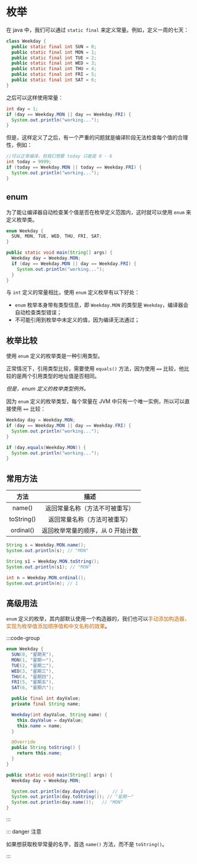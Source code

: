 # 枚举

在 java 中，我们可以通过 `static final` 来定义常量。例如，定义一周的七天：

```java
class Weekday {
  public static final int SUN = 0;
  public static final int MON = 1;
  public static final int TUE = 2;
  public static final int WED = 3;
  public static final int THU = 4;
  public static final int FRI = 5;
  public static final int SAT = 6;
}
```

之后可以这样使用常量：

```java
int day = 1;
if (day == Weekday.MON || day == Weekday.FRI) {
  System.out.println("working...");
}
```

但是，这样定义了之后，有一个严重的问题就是编译阶段无法检查每个值的合理性，例如：

```java
//可以正常编译，但我们想要 today 只能是 0 - 6
int today = 9999;
if (today == Weekday.MON || today == Weekday.FRI) {
  System.out.println("working...");
}
```



## enum

为了能让编译器自动检查某个值是否在枚举定义范围内，这时就可以使用 `enum` 来定义枚举类。

```java {1-3}
enum Weekday {
  SUN, MON, TUE, WED, THU, FRI, SAT;
}

public static void main(String[] args) {
  Weekday day = Weekday.MON;
  if (day == Weekday.MON || day == Weekday.FRI) {
    System.out.println("working...");
  }
}
```

与 `int` 定义的常量相比，使用 `enum` 定义枚举有以下好处：

- `enum` 枚举本身带有类型信息，即  `Weekday.MON` 的类型是 `Weekday`，编译器会自动检查类型错误；
- 不可能引用到枚举中未定义的值，因为编译无法通过；



## 枚举比较

使用 `enum` 定义的枚举类是一种引用类型。

正常情况下，引用类型比较，需要使用 `equals()` 方法，因为使用 `==` 比较，他比较的是两个引用类型的地址值是否相同。

<span style="font-style:italic;">但是，enum 定义的枚举类型例外。</span>

因为 `enum` 定义的枚举类型，每个常量在 JVM 中只有一个唯一实例，所以可以直接使用 `==` 比较：

```java
Weekday day = Weekday.MON;
if (day == Weekday.MON || day == Weekday.FRI) {
  System.out.println("working...");
}

if (day.equals(Weekday.MON)) {
  System.out.println("working...");
}
```



## 常用方法

|    方法    |               描述                |
| :--------: | :-------------------------------: |
|   name()   |  返回常量名称（方法不可被重写）   |
| toString() |   返回常量名称（方法可被重写）    |
| ordinal()  | 返回枚举常量的顺序，从 0 开始计数 |

```java {1,4,7}
String s = Weekday.MON.name();
System.out.println(s); // "MON"

String s1 = Weekday.MON.toString();
System.out.println(s1); // "MON"

int n = Weekday.MON.ordinal();
System.out.println(n); // 1
```



## 高级用法

`enum` 定义的枚举，其内部默认使用一个构造器的，我们也可以<span style="color:#CC6600;">手动添加构造器，实现为枚举值添加顺序值和中文名称的效果</span>。

:::code-group

```java [Weekday]
enum Weekday {
  SUN(0, "星期天"),
  MON(1, "星期一"),
  TUE(2, "星期二"),
  WED(3, "星期三"),
  THU(4, "星期四"),
  FRI(5, "星期五"),
  SAT(6, "星期六");

  public final int dayValue;
  private final String name;

  Weekday(int dayValue, String name) {
    this.dayValue = dayValue;
    this.name = name;
  }

  @Override
  public String toString() {
    return this.name;
  }
}
```

```java [main]
public static void main(String[] args) {
  Weekday day = Weekday.MON;

  System.out.println(day.dayValue); 	// 1
  System.out.println(day.toString()); // "星期一"
  System.out.println(day.name()); 	// "MON"
}
```

:::

::: danger 注意

如果想获取枚举常量的名字，首选 `name()` 方法，而不是 `toString()`。

:::

